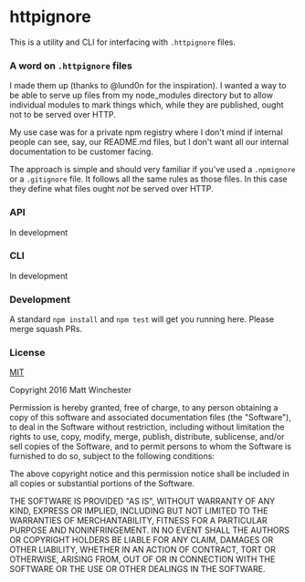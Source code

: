 httpignore
==========

This is a utility and CLI for interfacing with `.httpignore` files.

### A word on `.httpignore` files

I made them up (thanks to @lund0n for the inspiration). I wanted a way to be
able to serve up files from my node_modules directory but to allow individual
modules to mark things which, while they are published, ought not to be served
over HTTP.

My use case was for a private npm registry where I don't mind if internal people
can see, say, our README.md files, but I don't want all our internal documentation
to be customer facing.

The approach is simple and should very familiar if you've used a `.npmignore` or
a `.gitignore` file. It follows all the same rules as those files. In this case
they define what files ought *not* be served over HTTP.

### API

In development

### CLI

In development

### Development

A standard `npm install` and `npm test` will get you running here. Please merge
squash PRs.

### License

[MIT](https://opensource.org/licenses/MIT)

Copyright 2016 Matt Winchester

Permission is hereby granted, free of charge, to any person obtaining a copy of this software and associated documentation files (the "Software"), to deal in the Software without restriction, including without limitation the rights to use, copy, modify, merge, publish, distribute, sublicense, and/or sell copies of the Software, and to permit persons to whom the Software is furnished to do so, subject to the following conditions:

The above copyright notice and this permission notice shall be included in all copies or substantial portions of the Software.

THE SOFTWARE IS PROVIDED "AS IS", WITHOUT WARRANTY OF ANY KIND, EXPRESS OR IMPLIED, INCLUDING BUT NOT LIMITED TO THE WARRANTIES OF MERCHANTABILITY, FITNESS FOR A PARTICULAR PURPOSE AND NONINFRINGEMENT. IN NO EVENT SHALL THE AUTHORS OR COPYRIGHT HOLDERS BE LIABLE FOR ANY CLAIM, DAMAGES OR OTHER LIABILITY, WHETHER IN AN ACTION OF CONTRACT, TORT OR OTHERWISE, ARISING FROM, OUT OF OR IN CONNECTION WITH THE SOFTWARE OR THE USE OR OTHER DEALINGS IN THE SOFTWARE.
